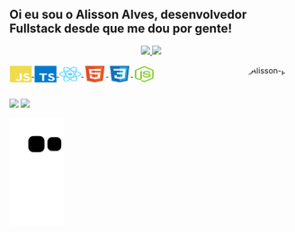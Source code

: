 ## Oi eu sou o Alisson Alves, desenvolvedor Fullstack desde que me dou por gente!
<div align="center">
  <a href="https://github.com/AlissonSampaio">
  <img height="180em" src="https://github-readme-stats.vercel.app/api?username=AlissonSampaio&show_icons=true&theme=dracula&include_all_commits=true&count_private=true"/>
  <img height="180em" src="https://github-readme-stats.vercel.app/api/top-langs/?username=AlissonSampaio&layout=compact&langs_count=7&theme=dracula"/>
</div>
<div style="display: inline_block"><br>
  <img align="center" alt="Alisson-Js" height="30" width="40" src="https://raw.githubusercontent.com/devicons/devicon/master/icons/javascript/javascript-plain.svg">
  <img align="center" alt="Alisson-Ts" height="30" width="40" src="https://raw.githubusercontent.com/devicons/devicon/master/icons/typescript/typescript-plain.svg">
  <img align="center" alt="Alisson-React" height="30" width="40" src="https://raw.githubusercontent.com/devicons/devicon/master/icons/react/react-original.svg">
  <img align="center" alt="Alisson-HTML" height="30" width="40" src="https://raw.githubusercontent.com/devicons/devicon/master/icons/html5/html5-original.svg">
  <img align="center" alt="Alisson-CSS" height="30" width="40" src="https://raw.githubusercontent.com/devicons/devicon/master/icons/css3/css3-original.svg">
  <img align="center" alt="Alisson-Node" height="30" width="40" src="https://raw.githubusercontent.com/devicons/devicon/master/icons/nodejs/nodejs-original.svg">
  <img align="right" alt="Alisson-pic" height="150" style="border-radius:50px;" src="https://media.discordapp.net/attachments/551801435319173121/984511380206002277/alissonics_com_borda.png/alissonics.png?width=676&height=676">
</div>
  
  ##
 
<div> 
  <a href = "mailto:contatoalisson2012alves@gmail.com"><img src="https://img.shields.io/badge/-Gmail-%23333?style=for-the-badge&logo=gmail&logoColor=white" target="_blank"></a>
  <a href="https://www.linkedin.com/in/alissonsampaio/" target="_blank"><img src="https://img.shields.io/badge/-LinkedIn-%230077B5?style=for-the-badge&logo=linkedin&logoColor=white" target="_blank"></a> 
 
  ![Snake animation](https://github.com/AlissonSampaio/AlissonSampaio/blob/output/github-contribution-grid-snake.svg)
 
</div>
